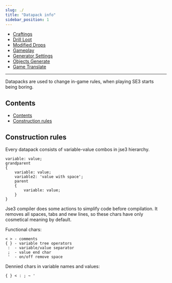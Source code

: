 ```yaml
---
slug: ./
title: "Datapack info"
sidebar_position: 1
---
```


- [Craftings](./Craftings)
- [Drill Loot](./DrillLoot)
- [Modified Drops](./ModifiedDrops)
- [Gameplay](./Gameplay)
- [Generator Settings](./GeneratorSettings)
- [Objects Generate](./ObjectsGenerate)
- [Game Translate](./GameTranslate)
  

----------------------------------------

Datapacks are used to change in-game rules, when playing SE3 starts being boring.

## Contents

- [Contents](#contents)
- [Construction rules](#construction-rules)

## Construction rules

Every datapack consists of variable-value combos in jse3 hierarchy.
```text
variable: value;
grandparent
{
    variable: value;
    variable2: 'value with space';
    parent
    {
        variable: value;
    }
}
```

Jse3 compiler does some actions to simplify code before compilation.
It removes all spaces, tabs and new lines, so these chars have only
cosmetical meaning by default.

Functional chars:
```text
< > - comments
{ } - variable tree operators
 :  - variable/value separator
 ;  - value end char
 '  - on/off remove space
```

Dennied chars in variable names and values:
```text
{ } < : ; ~ '
```
